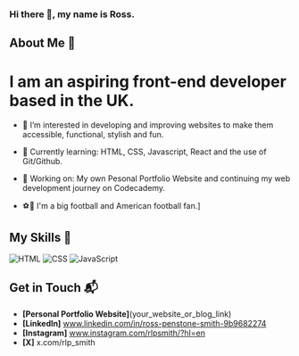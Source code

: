 ### Hi there 👋, my name is Ross. ###

## About Me 🚀

# I am an aspiring front-end developer based in the UK. #

- 👀 I’m interested in developing and improving websites to make them accessible, functional, stylish and fun.

- 🌱 Currently learning: HTML, CSS, Javascript, React and the use of Git/Github.

- 🔭 Working on: My own Pesonal Portfolio Website and continuing my web development journey on Codecademy.
  
- ⚽️🏈 I'm a big football and American football fan.]

## My Skills 🧠

![HTML](https://img.shields.io/badge/-HTML-E34F26?style=flat-square&logo=html5&logoColor=white)
![CSS](https://img.shields.io/badge/-CSS-1572B6?style=flat-square&logo=css3&logoColor=white)
![JavaScript](https://img.shields.io/badge/-JavaScript-F7DF1E?style=flat-square&logo=javascript&logoColor=black)

## Get in Touch 📬

- **[Personal Portfolio Website]**(your_website_or_blog_link)
- **[LinkedIn]** www.linkedin.com/in/ross-penstone-smith-9b9682274
- **[Instagram]** www.instagram.com/rlpsmith/?hl=en
- **[X]** x.com/rlp_smith

<!---
rpenstonesmith/rpenstonesmith is a ✨ special ✨ repository because its `README.md` (this file) appears on your GitHub profile.
You can click the Preview link to take a look at your changes.
--->
